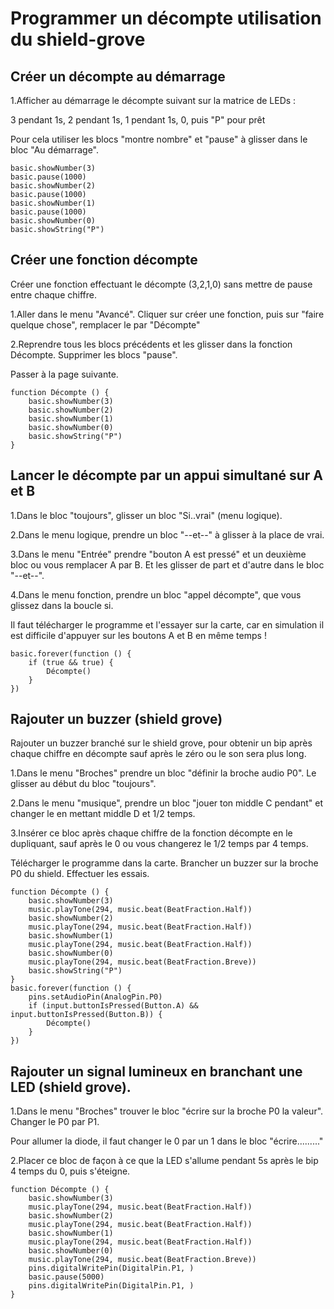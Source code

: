 # Programmer un décompte utilisation du shield-grove


## Créer un décompte au démarrage

1.Afficher au démarrage le décompte suivant sur la matrice de LEDs :

3 pendant 1s,
2 pendant 1s,
1 pendant 1s,
0,
puis "P" pour prêt

Pour cela utiliser les blocs "montre nombre" et "pause" à glisser dans le
bloc "Au démarrage".


```blocks
basic.showNumber(3)
basic.pause(1000)
basic.showNumber(2)
basic.pause(1000)
basic.showNumber(1)
basic.pause(1000)
basic.showNumber(0)
basic.showString("P")
```


## Créer une fonction décompte

Créer une fonction effectuant le décompte (3,2,1,0) sans mettre de pause
entre chaque chiffre.

1.Aller dans le menu "Avancé". Cliquer sur créer une fonction,
puis sur "faire quelque chose", remplacer le par "Décompte"

2.Reprendre tous les blocs précédents et les glisser dans
la fonction Décompte. Supprimer les blocs "pause".

Passer à la page suivante.

```blocks
function Décompte () {
    basic.showNumber(3)
    basic.showNumber(2)
    basic.showNumber(1)
    basic.showNumber(0)
    basic.showString("P")
}
```



## Lancer le décompte par un appui simultané sur A et B

1.Dans le bloc "toujours", glisser un bloc "Si..vrai" (menu logique).

2.Dans le menu logique, prendre un bloc "--et--" à glisser à 
la place de vrai.

3.Dans le menu "Entrée" prendre "bouton A est pressé" et un deuxième bloc
ou vous remplacer A par B. Et les glisser de part et d'autre dans le 
bloc "--et--".


4.Dans le menu fonction, prendre un bloc "appel décompte",
que vous glissez dans la boucle si.

Il faut télécharger le programme et l'essayer sur la carte,
car en simulation il est difficile d'appuyer sur les boutons
A et B en même temps !


```blocks
basic.forever(function () {
    if (true && true) {
        Décompte()
    }
})
```
## Rajouter un buzzer (shield grove)

Rajouter un buzzer branché sur le shield grove, pour
obtenir un bip après chaque chiffre en décompte sauf après
le zéro ou le son sera plus long.

1.Dans le menu "Broches" prendre un bloc "définir la broche audio P0".
Le glisser au début du bloc "toujours".

2.Dans le menu "musique", prendre un bloc "jouer ton middle C pendant"
et changer le en mettant middle D et 1/2 temps.

3.Insérer ce bloc après chaque chiffre de la fonction décompte en le
dupliquant, sauf après le 0 ou vous changerez le 1/2 temps par 4 temps.


Télécharger le programme dans la carte. Brancher un buzzer 
sur la broche P0 du shield.
Effectuer les essais.

```blocks
function Décompte () {
    basic.showNumber(3)
    music.playTone(294, music.beat(BeatFraction.Half))
    basic.showNumber(2)
    music.playTone(294, music.beat(BeatFraction.Half))
    basic.showNumber(1)
    music.playTone(294, music.beat(BeatFraction.Half))
    basic.showNumber(0)
    music.playTone(294, music.beat(BeatFraction.Breve))
    basic.showString("P")
}
basic.forever(function () {
    pins.setAudioPin(AnalogPin.P0)
    if (input.buttonIsPressed(Button.A) && input.buttonIsPressed(Button.B)) {
        Décompte()
    }
})
```

## Rajouter un signal lumineux en branchant une LED (shield grove).

1.Dans le menu "Broches" trouver le bloc "écrire sur la broche P0 la valeur".
Changer le P0 par P1.

Pour allumer la diode, il faut changer le 0 par un 1
dans le bloc "écrire........."

2.Placer ce bloc de façon à ce que la LED s'allume pendant 5s après
le bip 4 temps du 0, puis s'éteigne.

```blocks
function Décompte () {
    basic.showNumber(3)
    music.playTone(294, music.beat(BeatFraction.Half))
    basic.showNumber(2)
    music.playTone(294, music.beat(BeatFraction.Half))
    basic.showNumber(1)
    music.playTone(294, music.beat(BeatFraction.Half))
    basic.showNumber(0)
    music.playTone(294, music.beat(BeatFraction.Breve))
    pins.digitalWritePin(DigitalPin.P1, )
    basic.pause(5000)
    pins.digitalWritePin(DigitalPin.P1, )
}
```

